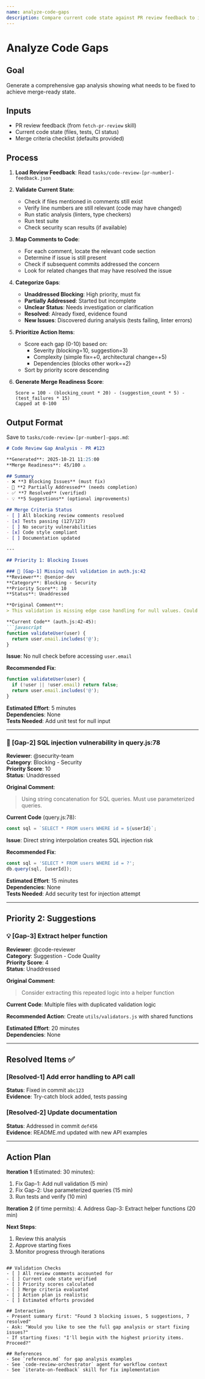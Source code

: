 ```yaml
---
name: analyze-code-gaps
description: Compare current code state against PR review feedback to identify unaddressed issues and generate actionable gap analysis.
---
```


# Analyze Code Gaps

## Goal
Generate a comprehensive gap analysis showing what needs to be fixed to achieve merge-ready state.

## Inputs
- PR review feedback (from `fetch-pr-review` skill)
- Current code state (files, tests, CI status)
- Merge criteria checklist (defaults provided)

## Process
1. **Load Review Feedback**: Read `tasks/code-review-[pr-number]-feedback.json`

2. **Validate Current State**:
   - Check if files mentioned in comments still exist
   - Verify line numbers are still relevant (code may have changed)
   - Run static analysis (linters, type checkers)
   - Run test suite
   - Check security scan results (if available)

3. **Map Comments to Code**:
   - For each comment, locate the relevant code section
   - Determine if issue is still present
   - Check if subsequent commits addressed the concern
   - Look for related changes that may have resolved the issue

4. **Categorize Gaps**:
   - **Unaddressed Blocking**: High priority, must fix
   - **Partially Addressed**: Started but incomplete
   - **Unclear Status**: Needs investigation or clarification
   - **Resolved**: Already fixed, evidence found
   - **New Issues**: Discovered during analysis (tests failing, linter errors)

5. **Prioritize Action Items**:
   - Score each gap (0-10) based on:
     * Severity (blocking=10, suggestion=3)
     * Complexity (simple fix=+0, architectural change=+5)
     * Dependencies (blocks other work=+2)
   - Sort by priority score descending

6. **Generate Merge Readiness Score**:
   ```
   Score = 100 - (blocking_count * 20) - (suggestion_count * 5) - (test_failures * 15)
   Capped at 0-100
   ```

## Output Format
Save to `tasks/code-review-[pr-number]-gaps.md`:

```markdown
# Code Review Gap Analysis - PR #123

**Generated**: 2025-10-21 11:25:00  
**Merge Readiness**: 45/100 ⚠️

## Summary
- ❌ **3 Blocking Issues** (must fix)
- 🔄 **2 Partially Addressed** (needs completion)
- ✅ **7 Resolved** (verified)
- 💡 **5 Suggestions** (optional improvements)

## Merge Criteria Status
- [ ] All blocking review comments resolved
- [x] Tests passing (127/127)
- [ ] No security vulnerabilities
- [x] Code style compliant
- [ ] Documentation updated

---

## Priority 1: Blocking Issues

### 🔴 [Gap-1] Missing null validation in auth.js:42
**Reviewer**: @senior-dev  
**Category**: Blocking - Security  
**Priority Score**: 10  
**Status**: Unaddressed

**Original Comment**:
> This validation is missing edge case handling for null values. Could lead to runtime errors.

**Current Code** (auth.js:42-45):
```javascript
function validateUser(user) {
  return user.email.includes('@');
}
```

**Issue**: No null check before accessing `user.email`

**Recommended Fix**:
```javascript
function validateUser(user) {
  if (!user || !user.email) return false;
  return user.email.includes('@');
}
```

**Estimated Effort**: 5 minutes  
**Dependencies**: None  
**Tests Needed**: Add unit test for null input

---

### 🔴 [Gap-2] SQL injection vulnerability in query.js:78
**Reviewer**: @security-team  
**Category**: Blocking - Security  
**Priority Score**: 10  
**Status**: Unaddressed

**Original Comment**:
> Using string concatenation for SQL queries. Must use parameterized queries.

**Current Code** (query.js:78):
```javascript
const sql = `SELECT * FROM users WHERE id = ${userId}`;
```

**Issue**: Direct string interpolation creates SQL injection risk

**Recommended Fix**:
```javascript
const sql = 'SELECT * FROM users WHERE id = ?';
db.query(sql, [userId]);
```

**Estimated Effort**: 15 minutes  
**Dependencies**: None  
**Tests Needed**: Add security test for injection attempt

---

## Priority 2: Suggestions

### 💡 [Gap-3] Extract helper function
**Reviewer**: @code-reviewer  
**Category**: Suggestion - Code Quality  
**Priority Score**: 4  
**Status**: Unaddressed

**Original Comment**:
> Consider extracting this repeated logic into a helper function

**Current Code**: Multiple files with duplicated validation logic

**Recommended Action**: Create `utils/validators.js` with shared functions

**Estimated Effort**: 20 minutes  
**Dependencies**: None

---

## Resolved Items ✅

### [Resolved-1] Add error handling to API call
**Status**: Fixed in commit `abc123`  
**Evidence**: Try-catch block added, tests passing

### [Resolved-2] Update documentation
**Status**: Addressed in commit `def456`  
**Evidence**: README.md updated with new API examples

---

## Action Plan

**Iteration 1** (Estimated: 30 minutes):
1. Fix Gap-1: Add null validation (5 min)
2. Fix Gap-2: Use parameterized queries (15 min)
3. Run tests and verify (10 min)

**Iteration 2** (if time permits):
4. Address Gap-3: Extract helper functions (20 min)

**Next Steps**:
1. Review this analysis
2. Approve starting fixes
3. Monitor progress through iterations
```

## Validation Checks
- [ ] All review comments accounted for
- [ ] Current code state verified
- [ ] Priority scores calculated
- [ ] Merge criteria evaluated
- [ ] Action plan is realistic
- [ ] Estimated efforts provided

## Interaction
- Present summary first: "Found 3 blocking issues, 5 suggestions, 7 resolved"
- Ask: "Would you like to see the full gap analysis or start fixing issues?"
- If starting fixes: "I'll begin with the highest priority items. Proceed?"

## References
- See `reference.md` for gap analysis examples
- See `code-review-orchestrator` agent for workflow context
- See `iterate-on-feedback` skill for fix implementation
